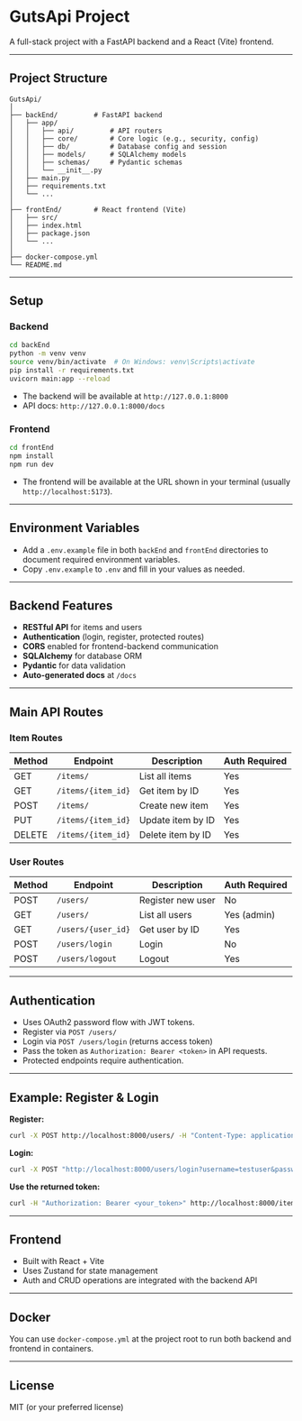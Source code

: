 # GutsApi Project

A full-stack project with a FastAPI backend and a React (Vite) frontend.

---

## Project Structure

```
GutsApi/
│
├── backEnd/         # FastAPI backend
│   ├── app/
│   │   ├── api/         # API routers
│   │   ├── core/        # Core logic (e.g., security, config)
│   │   ├── db/          # Database config and session
│   │   ├── models/      # SQLAlchemy models
│   │   ├── schemas/     # Pydantic schemas
│   │   └── __init__.py
│   ├── main.py
│   ├── requirements.txt
│   └── ...
│
├── frontEnd/        # React frontend (Vite)
│   ├── src/
│   ├── index.html
│   ├── package.json
│   └── ...
│
├── docker-compose.yml
└── README.md
```

---

## Setup

### Backend

```bash
cd backEnd
python -m venv venv
source venv/bin/activate  # On Windows: venv\Scripts\activate
pip install -r requirements.txt
uvicorn main:app --reload
```

- The backend will be available at `http://127.0.0.1:8000`
- API docs: `http://127.0.0.1:8000/docs`

### Frontend

```bash
cd frontEnd
npm install
npm run dev
```

- The frontend will be available at the URL shown in your terminal (usually `http://localhost:5173`).

---

## Environment Variables

- Add a `.env.example` file in both `backEnd` and `frontEnd` directories to document required environment variables.
- Copy `.env.example` to `.env` and fill in your values as needed.

---

## Backend Features

- **RESTful API** for items and users
- **Authentication** (login, register, protected routes)
- **CORS** enabled for frontend-backend communication
- **SQLAlchemy** for database ORM
- **Pydantic** for data validation
- **Auto-generated docs** at `/docs`

---

## Main API Routes

### Item Routes

| Method | Endpoint             | Description                | Auth Required |
|--------|----------------------|----------------------------|--------------|
| GET    | `/items/`            | List all items             | Yes          |
| GET    | `/items/{item_id}`   | Get item by ID             | Yes          |
| POST   | `/items/`            | Create new item            | Yes          |
| PUT    | `/items/{item_id}`   | Update item by ID          | Yes          |
| DELETE | `/items/{item_id}`   | Delete item by ID          | Yes          |

### User Routes

| Method | Endpoint             | Description                | Auth Required |
|--------|----------------------|----------------------------|--------------|
| POST   | `/users/`            | Register new user          | No           |
| GET    | `/users/`            | List all users             | Yes (admin)  |
| GET    | `/users/{user_id}`   | Get user by ID             | Yes          |
| POST   | `/users/login`       | Login                      | No           |
| POST   | `/users/logout`      | Logout                     | Yes          |

---

## Authentication

- Uses OAuth2 password flow with JWT tokens.
- Register via `POST /users/`
- Login via `POST /users/login` (returns access token)
- Pass the token as `Authorization: Bearer <token>` in API requests.
- Protected endpoints require authentication.

---

## Example: Register & Login

**Register:**
```bash
curl -X POST http://localhost:8000/users/ -H "Content-Type: application/json" -d '{"username":"testuser","email":"test@example.com","password":"testpass"}'
```

**Login:**
```bash
curl -X POST "http://localhost:8000/users/login?username=testuser&password=testpass"
```

**Use the returned token:**
```bash
curl -H "Authorization: Bearer <your_token>" http://localhost:8000/items/
```

---

## Frontend

- Built with React + Vite
- Uses Zustand for state management
- Auth and CRUD operations are integrated with the backend API

---

## Docker

You can use `docker-compose.yml` at the project root to run both backend and frontend in containers.

---

## License

MIT (or your preferred license)